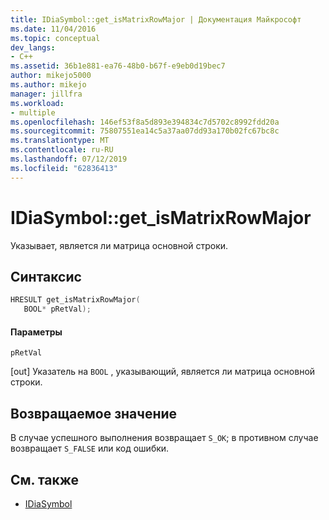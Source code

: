 ```yaml
---
title: IDiaSymbol::get_isMatrixRowMajor | Документация Майкрософт
ms.date: 11/04/2016
ms.topic: conceptual
dev_langs:
- C++
ms.assetid: 36b1e881-ea76-48b0-b67f-e9eb0d19bec7
author: mikejo5000
ms.author: mikejo
manager: jillfra
ms.workload:
- multiple
ms.openlocfilehash: 146ef53f8a5d893e394834c7d5702c8992fdd20a
ms.sourcegitcommit: 75807551ea14c5a37aa07dd93a170b02fc67bc8c
ms.translationtype: MT
ms.contentlocale: ru-RU
ms.lasthandoff: 07/12/2019
ms.locfileid: "62836413"
---
```

# <a name="idiasymbolgetismatrixrowmajor"></a>IDiaSymbol::get_isMatrixRowMajor
Указывает, является ли матрица основной строки.

## <a name="syntax"></a>Синтаксис

```C++
HRESULT get_isMatrixRowMajor(
   BOOL* pRetVal);
```

#### <a name="parameters"></a>Параметры
 `pRetVal`

[out] Указатель на `BOOL` , указывающий, является ли матрица основной строки.

## <a name="return-value"></a>Возвращаемое значение
 В случае успешного выполнения возвращает `S_OK`; в противном случае возвращает `S_FALSE` или код ошибки.

## <a name="see-also"></a>См. также
- [IDiaSymbol](../../debugger/debug-interface-access/idiasymbol.md)